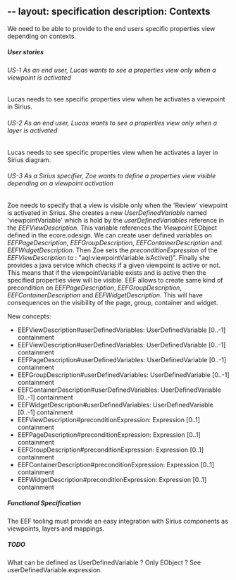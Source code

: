 --
layout: specification
description: Contexts
---
We need to be able to provide to the end users specific properties view depending on contexts.

##### User stories

###### US-1 As an end user, Lucas wants to see a properties view only when a viewpoint is activated

Lucas needs to see specific properties view when he activates a viewpoint in Sirius.

###### US-2 As an end user, Lucas wants to see a properties view only when a layer is activated

Lucas needs to see specific properties view when he activates a layer in Sirius diagram.

###### US-3 As a Sirius specifier, Zoe wants to define a properties view visible depending on a viewpoint activation

Zoe needs to specify that a view is visible only when the 'Review' viewpoint is activated in Sirius. She creates a new *UserDefinedVariable* named 'viewpointVariable' which is hold by the *userDefinedVariables* reference in the *EEFViewDescription*. This variable references the *Viewpoint* EObject defined in the ecore.odesign. We can create user defined variables on *EEFPageDescription*, *EEFGroupDescription*, *EEFContainerDescription* and *EEFWidgetDescription*.
Then Zoe sets the *preconditionExpression* of the *EEFViewDescription* to : "aql:viewpointVariable.isActive()". Finally she provides a java service which checks if a given viewpoint is active or not. This means that if the viewpointVariable exists and is active then the specified properties view will be visible. EEF allows to create same kind of precondition on *EEFPageDescription*, *EEFGroupDescription*, *EEFContainerDescription* and *EEFWidgetDescription*. This will have consequences on the visibility of the page, group, container and widget.

New concepts:

* EEFViewDescription#userDefinedVariables: UserDefinedVariable [0..-1] containment
* EEFViewDescription#userDefinedVariables: UserDefinedVariable [0..-1] containment
* EEFPageDescription#userDefinedVariables: UserDefinedVariable [0..-1] containment
* EEFGroupDescription#userDefinedVariables: UserDefinedVariable [0..-1] containment
* EEFContainerDescription#userDefinedVariables: UserDefinedVariable [0..-1] containment
* EEFWidgetDescription#userDefinedVariables: UserDefinedVariable [0..-1] containment
* EEFViewDescription#preconditionExpression: Expression [0..1] containment
* EEFPageDescription#preconditionExpression: Expression [0..1] containment
* EEFGroupDescription#preconditionExpression: Expression [0..1] containment
* EEFContainerDescription#preconditionExpression: Expression [0..1] containment
* EEFWidgetDescription#preconditionExpression: Expression [0..1] containment

##### Functional Specification

The EEF tooling must provide an easy integration with Sirius components as viewpoints, layers and mappings.

##### TODO

What can be defined as UserDefinedVariable ? Only EObject ? See userDefinedVariable.expression.
																